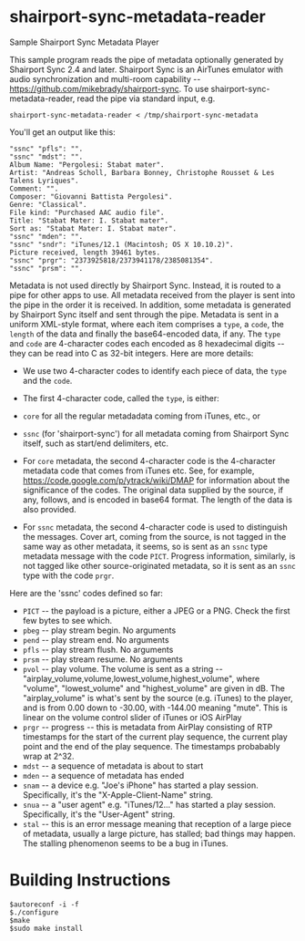 # shairport-sync-metadata-reader
Sample Shairport Sync Metadata Player

This sample program reads the pipe of metadata optionally generated by Shairport Sync 2.4 and later. Shairport Sync is an AirTunes emulator with audio synchronization and multi-room capability -- https://github.com/mikebrady/shairport-sync. To use shairport-sync-metadata-reader, read the pipe via standard input, e.g.

```
shairport-sync-metadata-reader < /tmp/shairport-sync-metadata
```

You'll get an output like this:

```
"ssnc" "pfls": "".
"ssnc" "mdst": "".
Album Name: "Pergolesi: Stabat mater".
Artist: "Andreas Scholl, Barbara Bonney, Christophe Rousset & Les Talens Lyriques".
Comment: "".
Composer: "Giovanni Battista Pergolesi".
Genre: "Classical".
File kind: "Purchased AAC audio file".
Title: "Stabat Mater: I. Stabat mater".
Sort as: "Stabat Mater: I. Stabat mater".
"ssnc" "mden": "".
"ssnc" "sndr": "iTunes/12.1 (Macintosh; OS X 10.10.2)".
Picture received, length 39461 bytes.
"ssnc" "prgr": "2373925818/2373941178/2385081354".
"ssnc" "prsm": "".
```
Metadata is not used directly by Shairport Sync. Instead, it is routed to a pipe for other apps to use. All metadata received from the player is sent into the pipe in the order it is received. In addition, some metadata is generated by Shairport Sync itself and sent through the pipe. Metadata is sent in a uniform XML-style format, where each item comprises a `type`, a `code`, the `length` of the data and finally the base64-encoded data, if any. The `type` and `code` are 4-character codes each encoded as 8 hexadecimal digits -- they can be read into C as 32-bit integers. Here are more details:

* We use two 4-character codes to identify each piece of data, the `type` and the `code`.
* The first 4-character code, called the `type`, is either:
 * `core` for all the regular metadadata coming from iTunes, etc., or
 * `ssnc` (for 'shairport-sync') for all metadata coming from Shairport Sync itself, such as start/end delimiters, etc.

* For `core` metadata, the second 4-character code is the 4-character metadata code that comes from iTunes etc. See, for example, https://code.google.com/p/ytrack/wiki/DMAP for information about the significance of the codes. The original data supplied by the source, if any, follows, and is encoded in base64 format. The length of the data is also provided.
* For `ssnc` metadata, the second 4-character code is used to distinguish the messages. Cover art, coming from the source, is not tagged in the same way as other metadata, it seems, so is sent as an `ssnc` type metadata message with the code `PICT`. Progress information, similarly, is not tagged like other source-originated metadata, so it is sent as an `ssnc` type with the code `prgr`.

Here are the 'ssnc' codes defined so far:
 * `PICT` -- the payload is a picture, either a JPEG or a PNG. Check the first few bytes to see which.
 * `pbeg` -- play stream begin. No arguments
 * `pend` -- play stream end. No arguments
 * `pfls` -- play stream flush. No arguments
 * `prsm` -- play stream resume. No arguments
 * `pvol` -- play volume. The volume is sent as a string -- "airplay_volume,volume,lowest_volume,highest_volume", where "volume", "lowest_volume" and "highest_volume" are given in dB. The "airplay_volume" is what's sent by the source (e.g. iTunes) to the player, and is from 0.00 down to -30.00, with -144.00 meaning "mute". This is linear on the volume control slider of iTunes or iOS AirPlay
 * `prgr` -- progress -- this is metadata from AirPlay consisting of RTP timestamps for the start of the current play sequence, the current play point and the end of the play sequence. The timestamps probabably wrap at 2^32.
 * `mdst` -- a sequence of metadata is about to start
 * `mden` -- a sequence of metadata has ended
 * `snam` -- a device e.g. "Joe's iPhone" has started a play session. Specifically, it's the "X-Apple-Client-Name" string.
 * `snua` -- a "user agent" e.g. "iTunes/12..." has started a play session. Specifically, it's the "User-Agent" string.
 * `stal` -- this is an error message meaning that reception of a large piece of metadata, usually a large picture, has stalled; bad things may happen. The stalling phenomenon seems to be a bug in iTunes.

Building Instructions
=====
```
$autoreconf -i -f
$./configure
$make
$sudo make install
```
